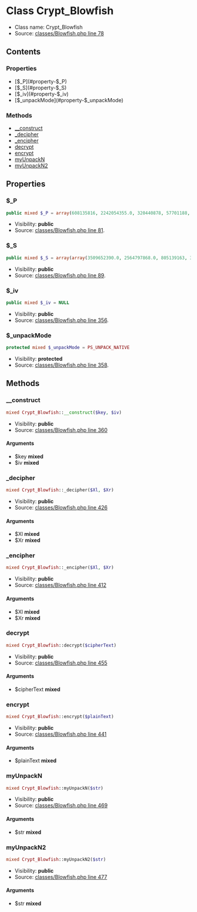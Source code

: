 Class Crypt_Blowfish
=====================





* Class name: Crypt_Blowfish
* Source: [classes/Blowfish.php line 78](https://github.com/PrestaShop/PrestaShop/blob/1.5.6.2/classes/Blowfish.php#L78)


Contents
--------


### Properties

* [$_P](#property-$_P)
* [$_S](#property-$_S)
* [$_iv](#property-$_iv)
* [$_unpackMode](#property-$_unpackMode)

### Methods

* [__construct](#method-__construct)
* [_decipher](#method-_decipher)
* [_encipher](#method-_encipher)
* [decrypt](#method-decrypt)
* [encrypt](#method-encrypt)
* [myUnpackN](#method-myUnpackN)
* [myUnpackN2](#method-myUnpackN2)




Properties
----------


### <a name="property-$_P"></a>$_P

```php
public mixed $_P = array(608135816, 2242054355.0, 320440878, 57701188, 2752067618.0, 698298832, 137296536, 0.0, 1160258022, 953160567, 0.0, 887688300, 3232508343.0, 3380367581.0, 1065670069, 3041331479.0, 2450970073.0, 2306472731.0)
```





* Visibility: **public**
* Source: [classes/Blowfish.php line 81](https://github.com/PrestaShop/PrestaShop/blob/1.5.6.2/classes/Blowfish.php#L81).


### <a name="property-$_S"></a>$_S

```php
public mixed $_S = array(array(3509652390.0, 2564797868.0, 805139163, 3491422135.0, 0.0, 1780907670, 3128725573.0, 4046225305.0, 614570311, 3012652279.0, 134345442, 0.0, 1667834072, 1901547113, 0.0, 0.0, 227898511, 1921955416, 1904987480, 0.0, 2069144605, 3260701109.0, 2620446009.0, 720527379, 3318853667.0, 677414384, 3393288472.0, 0.0, 0.0, 1614419982, 1822297739, 0.0, 3608508353.0, 3174124327.0, 2024746970, 1432378464, 0.0, 2857741204.0, 1464375394, 1676153920, 1439316330, 715854006, 3033291828.0, 289532110, 2706671279.0, 2087905683, 0.0, 1668267050, 732546397, 1947742710, 0.0, 0.0, 2950085171.0, 1814351708, 2050118529, 680887927, 999245976, 1800124847, 0.0, 1713906067, 1641548236, 4213287313.0, 1216130144, 1575780402, 0.0, 0.0, 3693486850.0, 0.0, 596196993, 3549867205.0, 258830323, 2213823033.0, 772490370, 2760122372.0, 1774776394, 0.0, 566650946, 0.0, 1728879713, 2882767088.0, 1783734482, 3629395816.0, 2517608232.0, 2874225571.0, 1861159788, 326777828, 3124490320.0, 2130389656, 2716951837.0, 967770486, 1724537150, 0.0, 0.0, 1164943284, 2105845187, 998989502, 0.0, 2244026483.0, 1075463327, 1455516326, 1322494562, 910128902, 469688178, 1117454909, 936433444, 3490320968.0, 0.0, 1240580251, 122909385, 2157517691.0, 634681816, 0.0, 0.0, 3061402683.0, 0.0, 79693498, 3249098678.0, 1084186820, 1583128258, 426386531, 1761308591, 1047286709, 322548459, 995290223, 1845252383, 2603652396.0, 3431023940.0, 0.0, 0.0, 0.0, 1712269319, 422464435, 3234572375.0, 1170764815, 3523960633.0, 3117677531.0, 1434042557, 442511882, 3600875718.0, 1076654713, 1738483198, 4213154764.0, 0.0, 3677496056.0, 1014306527, 4251020053.0, 793779912, 2902807211.0, 842905082, 4246964064.0, 1395751752, 1040244610, 0.0, 3396308128.0, 445077038, 3742853595.0, 3577915638.0, 679411651, 2892444358.0, 2354009459.0, 1767581616, 3150600392.0, 0.0, 3102740896.0, 284835224, 4246832056.0, 1258075500, 768725851, 0.0, 3069724005.0, 0.0, 1274779536, 0.0, 0.0, 1660621633, 0.0, 0.0, 913787905, 0.0, 737222580, 2514213453.0, 0.0, 0.0, 1804850592, 0.0, 0.0, 0.0, 0.0, 0.0, 4061277028.0, 2290661394.0, 2416832540.0, 1336762016, 1754252060, 3520065937.0, 3014181293.0, 791618072, 0.0, 0.0, 2332172193.0, 0.0, 0.0, 413987798, 0.0, 0.0, 0.0, 2093235073, 3534596313.0, 375366246, 2157278981.0, 2479649556.0, 555357303, 0.0, 2008414854, 3344188149.0, 4221384143.0, 0.0, 2067696032, 3594591187.0, 0.0, 2428461, 544322398, 577241275, 1471733935, 610547355, 0.0, 1432588573, 1507829418, 2025931657, 3646575487.0, 545086370, 48609733, 2200306550.0, 1653985193, 298326376, 1316178497, 3007786442.0, 2064951626, 458293330, 2589141269.0, 3591329599.0, 0.0, 727753846, 0.0, 146436021, 1461446943, 0.0, 705550613, 3059967265.0, 0.0, 0.0, 3313849956.0, 1404054877, 2845806497.0, 146425753, 1854211946), array(1266315497, 3048417604.0, 0.0, 3289982499.0, 0.0, 1235738493, 0.0, 0.0, 0.0, 1771706367, 1449415276, 0.0, 422970021, 1963543593, 2690192192.0, 0.0, 1062508698, 1531092325, 1804592342, 2583117782.0, 2714934279.0, 0.0, 1294809318, 4028980673.0, 1289560198, 0.0, 1669523910, 35572830, 157838143, 1052438473, 1016535060, 1802137761, 1753167236, 1386275462, 3080475397.0, 2857371447.0, 1040679964, 2145300060, 0.0, 1461121720, 2956646967.0, 4031777805.0, 4028374788.0, 33600511, 0.0, 1018524850, 629373528, 3691585981.0, 3515945977.0, 2091462646, 2486323059.0, 586499841, 988145025, 935516892, 3367335476.0, 2599673255.0, 2839830854.0, 265290510, 0.0, 0.0, 0.0, 1005194799, 847297441, 406762289, 1314163512, 1332590856, 1866599683, 4127851711.0, 750260880, 613907577, 1450815602, 3165620655.0, 0.0, 3650291728.0, 0.0, 0.0, 1427272223, 778793252, 1343938022, 2676280711.0, 2052605720, 1946737175, 3164576444.0, 0.0, 0.0, 3682934266.0, 1661551462, 3294938066.0, 0.0, 840292616, 3712170807.0, 616741398, 312560963, 711312465, 1351876610, 322626781, 1910503582, 271666773, 2175563734.0, 1594956187, 70604529, 3617834859.0, 1007753275, 1495573769, 0.0, 2549218298.0, 0.0, 504708206, 0.0, 0.0, 0.0, 1514023603, 1998579484, 1312622330, 694541497, 0.0, 0.0, 1382467621, 776784248, 2618340202.0, 0.0, 0.0, 2784771155.0, 503983604, 0.0, 907881277, 423175695, 432175456, 1378068232, 4145222326.0, 0.0, 0.0, 0.0, 2793130115.0, 2977904593.0, 26017576, 0.0, 0.0, 1700274565, 1756076034, 0.0, 3677328699.0, 720338349, 1533947780, 354530856, 688349552, 0.0, 1637815568, 332179504, 0.0, 53804574, 2852348879.0, 3044236432.0, 1282449977, 0.0, 0.0, 0.0, 1617046695, 2628476075.0, 0.0, 1686838959, 431878346, 2686675385.0, 1700445008, 1080580658, 1009431731, 832498133, 3223435511.0, 2605976345.0, 2271191193.0, 0.0, 1648197032, 4164389018.0, 0.0, 300782431, 375919233, 238389289, 0.0, 0.0, 2019080857, 1475708069, 455242339, 2609103871.0, 448939670, 0.0, 1395535956, 0.0, 1841049896, 1491858159, 885456874, 0.0, 0.0, 1565136089, 0.0, 1108368660, 540939232, 1173283510, 0.0, 3681308437.0, 4207628240.0, 3343053890.0, 0.0, 1699691293, 1103962373, 0.0, 2256883143.0, 0.0, 1031889488, 3479347698.0, 1535977030, 4236805024.0, 3251091107.0, 2132092099, 1774941330, 1199868427, 1452454533, 157007616, 2904115357.0, 342012276, 595725824, 1480756522, 206960106, 497939518, 591360097, 863170706, 0.0, 0.0, 1814182875, 2094937945, 0.0, 1082520231, 0.0, 2785509508.0, 435703966, 0.0, 1641649973, 2842273706.0, 3305899714.0, 1510255612, 2148256476.0, 0.0, 3276092548.0, 4258621189.0, 236887753, 3681803219.0, 274041037, 1734335097, 0.0, 3317970021.0, 1899903192, 1026095262, 4050517792.0, 356393447, 2410691914.0, 0.0, 3682840055.0), array(0.0, 2491498743.0, 4132185628.0, 2489919796.0, 1091903735, 1979897079, 0.0, 3567386728.0, 3557303409.0, 857797738, 1136121015, 1342202287, 507115054, 2535736646.0, 337727348, 3213592640.0, 1301675037, 2528481711.0, 1895095763, 1721773893, 0.0, 62756741, 2142006736, 835421444, 0.0, 1442658625, 0.0, 2882144922.0, 676362277, 1392781812, 170690266, 0.0, 1759253602, 3611846912.0, 1745797284, 664899054, 1329594018, 0.0, 0.0, 2062866102, 0.0, 0.0, 0.0, 1080764994, 553557557, 3656615353.0, 0.0, 991055499, 499776247, 1265440854, 648242737, 0.0, 980351604, 3713745714.0, 1749149687, 3396870395.0, 0.0, 0.0, 1161844396, 3125318951.0, 1431517754, 545492359, 0.0, 3499529547.0, 1437099964, 2702547544.0, 3433638243.0, 0.0, 2787789398.0, 1060185593, 1593081372, 2418618748.0, 0.0, 69676912, 2159744348.0, 86519011, 2512459080.0, 0.0, 1220612927, 3339683548.0, 133810670, 1090789135, 1078426020, 1569222167, 845107691, 3583754449.0, 4072456591.0, 1091646820, 628848692, 1613405280, 0.0, 526609435, 236106946, 48312990, 2942717905.0, 3402727701.0, 1797494240, 859738849, 992217954, 0.0, 0.0, 0.0, 0.0, 765654824, 3490871365.0, 2511836413.0, 1685915746, 0.0, 1414112111, 2273134842.0, 3281911079.0, 0.0, 172450625, 0.0, 980381355, 4109958455.0, 2819808352.0, 0.0, 0.0, 0.0, 3329971472.0, 1835478071, 660984891, 0.0, 4045999559.0, 3422617507.0, 3040415634.0, 1762651403, 1719377915, 0.0, 2693910283.0, 0.0, 3138596744.0, 1364962596, 2073328063, 1983633131, 926494387, 3423689081.0, 0.0, 0.0, 1749200295, 3328846651.0, 309677260, 2016342300, 1779581495, 0.0, 111262694, 1274766160, 443224088, 298511866, 1025883608, 0.0, 1145181785, 168956806, 0.0, 0.0, 1689216846, 3666258015.0, 0.0, 1692713982, 2646376535.0, 4042768518.0, 1618508792, 1610833997, 3523052358.0, 4130873264.0, 2001055236, 3610705100.0, 2202168115.0, 0.0, 2961195399.0, 1006657119, 2006996926, 0.0, 1430667929, 0.0, 1314452623, 4074634658.0, 0.0, 2273951170.0, 1399257539, 0.0, 3027628629.0, 1190975929, 2062231137, 2333990788.0, 0.0, 0.0, 1181637006, 548689776, 2362791313.0, 0.0, 0.0, 3145860560.0, 296247880, 1970579870, 3078560182.0, 0.0, 1714227617, 3291629107.0, 0.0, 166772364, 1251581989, 493813264, 448347421, 195405023, 2709975567.0, 677966185, 3703036547.0, 1463355134, 0.0, 1338867538, 1343315457, 2802222074.0, 2684532164.0, 233230375, 2599980071.0, 2000651841, 3277868038.0, 1638401717, 4028070440.0, 0.0, 6314154, 819756386, 300326615, 590932579, 1405279636, 3267499572.0, 0.0, 0.0, 0.0, 0.0, 1862657033, 1266418056, 963775037, 2089974820, 0.0, 1917689273, 448879540, 0.0, 0.0, 150775221, 3627908307.0, 1303187396, 508620638, 0.0, 2726630617.0, 1817252668, 1876281319, 1457606340, 908771278, 3720792119.0, 3617206836.0, 2455994898.0, 1729034894, 1080033504), array(976866871, 3556439503.0, 2881648439.0, 1522871579, 1555064734, 1336096578, 3548522304.0, 0.0, 0.0, 3205460757.0, 0.0, 3338716283.0, 3079412587.0, 564236357, 0.0, 1781952180, 1464380207, 0.0, 3332601554.0, 1699332808, 1393555694, 1183702653, 3581086237.0, 1288719814, 691649499, 2847557200.0, 0.0, 0.0, 2717570544.0, 1781354906, 1676643554, 0.0, 3230253752.0, 1126444790, 0.0, 2633158820.0, 2210423226.0, 0.0, 0.0, 3127139286.0, 673620729, 0.0, 1269405062, 0.0, 0.0, 4149409754.0, 1057255273, 2012875353, 0.0, 2276492801.0, 0.0, 993977747, 0.0, 0.0, 753973209, 36408145, 2530585658.0, 25011837, 0.0, 2088578344, 530523599, 2918365339.0, 1524020338, 1518925132, 0.0, 0.0, 1202760957, 0.0, 0.0, 674977740, 4174734889.0, 2031300136, 2019492241, 0.0, 0.0, 0.0, 352677332, 2297720250.0, 60907813, 90501309, 0.0, 1016092578, 0.0, 2839152426.0, 457141659, 509813237, 4120667899.0, 652014361, 1966332200, 2975202805.0, 55981186, 2327461051.0, 676427537, 3255491064.0, 2882294119.0, 3433927263.0, 1307055953, 942726286, 933058658, 2468411793.0, 0.0, 0.0, 1361170020, 2001714738, 0.0, 3274259782.0, 1222529897, 1679025792, 0.0, 3714953764.0, 1770335741, 151462246, 3013232138.0, 1682292957, 1483529935, 471910574, 1539241949, 458788160, 3436315007.0, 1807016891, 0.0, 978976581, 1043663428, 3165965781.0, 1927990952, 4200891579.0, 0.0, 3208408903.0, 0.0, 1412390302, 0.0, 0.0, 1947078029, 0.0, 4168226417.0, 2941484381.0, 1077988104, 1320477388, 886195818, 18198404, 0.0, 2509781533.0, 112762804, 0.0, 1866414978, 891333506, 18488651, 661792760, 1628790961, 0.0, 3141171499.0, 876946877, 0.0, 1372485963, 791857591, 2686433993.0, 0.0, 3167212022.0, 3472953795.0, 0.0, 445679433, 3561995674.0, 0.0, 3574258232.0, 54117162, 3331405415.0, 2381918588.0, 0.0, 0.0, 1140177722, 4074052095.0, 668550556, 3214352940.0, 367459370, 261225585, 2610173221.0, 0.0, 0.0, 3265815641.0, 314222801, 0.0, 0.0, 282218597, 3406013506.0, 0.0, 379116347, 1285071038, 846784868, 2669647154.0, 0.0, 3550491691.0, 0.0, 453669953, 1268987020, 0.0, 3279303384.0, 3744833421.0, 0.0, 0.0, 266596637, 0.0, 517658769, 0.0, 0.0, 370717030, 4247526661.0, 2224018117.0, 4143653529.0, 4112773975.0, 2788324899.0, 2477274417.0, 1456262402, 2901442914.0, 1517677493, 1846949527, 2295493580.0, 0.0, 2176403920.0, 1280348187, 1908823572, 0.0, 846861322, 1172426758, 3287448474.0, 3383383037.0, 1655181056, 0.0, 901632758, 1897031941, 2986607138.0, 3066810236.0, 3447102507.0, 1393639104, 373351379, 950779232, 625454576, 3124240540.0, 0.0, 2007998917, 544563296, 0.0, 0.0, 2058025392, 1291430526, 424198748, 50039436, 29584100, 0.0, 2429876329.0, 0.0, 1057563949, 0.0, 0.0, 0.0, 1469046755, 985887462))
```





* Visibility: **public**
* Source: [classes/Blowfish.php line 89](https://github.com/PrestaShop/PrestaShop/blob/1.5.6.2/classes/Blowfish.php#L89).


### <a name="property-$_iv"></a>$_iv

```php
public mixed $_iv = NULL
```





* Visibility: **public**
* Source: [classes/Blowfish.php line 356](https://github.com/PrestaShop/PrestaShop/blob/1.5.6.2/classes/Blowfish.php#L356).


### <a name="property-$_unpackMode"></a>$_unpackMode

```php
protected mixed $_unpackMode = PS_UNPACK_NATIVE
```





* Visibility: **protected**
* Source: [classes/Blowfish.php line 358](https://github.com/PrestaShop/PrestaShop/blob/1.5.6.2/classes/Blowfish.php#L358).


Methods
-------


### <a name="method-__construct"></a>__construct

```php
mixed Crypt_Blowfish::__construct($key, $iv)
```





* Visibility: **public**
* Source: [classes/Blowfish.php line 360](https://github.com/PrestaShop/PrestaShop/blob/1.5.6.2/classes/Blowfish.php#L360)


#### Arguments
* $key **mixed**
* $iv **mixed**



### <a name="method-_decipher"></a>_decipher

```php
mixed Crypt_Blowfish::_decipher($Xl, $Xr)
```





* Visibility: **public**
* Source: [classes/Blowfish.php line 426](https://github.com/PrestaShop/PrestaShop/blob/1.5.6.2/classes/Blowfish.php#L426)


#### Arguments
* $Xl **mixed**
* $Xr **mixed**



### <a name="method-_encipher"></a>_encipher

```php
mixed Crypt_Blowfish::_encipher($Xl, $Xr)
```





* Visibility: **public**
* Source: [classes/Blowfish.php line 412](https://github.com/PrestaShop/PrestaShop/blob/1.5.6.2/classes/Blowfish.php#L412)


#### Arguments
* $Xl **mixed**
* $Xr **mixed**



### <a name="method-decrypt"></a>decrypt

```php
mixed Crypt_Blowfish::decrypt($cipherText)
```





* Visibility: **public**
* Source: [classes/Blowfish.php line 455](https://github.com/PrestaShop/PrestaShop/blob/1.5.6.2/classes/Blowfish.php#L455)


#### Arguments
* $cipherText **mixed**



### <a name="method-encrypt"></a>encrypt

```php
mixed Crypt_Blowfish::encrypt($plainText)
```





* Visibility: **public**
* Source: [classes/Blowfish.php line 441](https://github.com/PrestaShop/PrestaShop/blob/1.5.6.2/classes/Blowfish.php#L441)


#### Arguments
* $plainText **mixed**



### <a name="method-myUnpackN"></a>myUnpackN

```php
mixed Crypt_Blowfish::myUnpackN($str)
```





* Visibility: **public**
* Source: [classes/Blowfish.php line 469](https://github.com/PrestaShop/PrestaShop/blob/1.5.6.2/classes/Blowfish.php#L469)


#### Arguments
* $str **mixed**



### <a name="method-myUnpackN2"></a>myUnpackN2

```php
mixed Crypt_Blowfish::myUnpackN2($str)
```





* Visibility: **public**
* Source: [classes/Blowfish.php line 477](https://github.com/PrestaShop/PrestaShop/blob/1.5.6.2/classes/Blowfish.php#L477)


#### Arguments
* $str **mixed**



